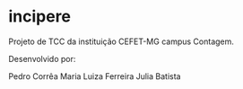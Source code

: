 # incipere

Projeto de TCC da instituição CEFET-MG campus Contagem.

Desenvolvido por:

Pedro Corrêa Maria Luiza Ferreira Julia Batista


